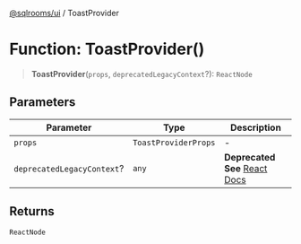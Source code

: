 [@sqlrooms/ui](../index.md) / ToastProvider

# Function: ToastProvider()

> **ToastProvider**(`props`, `deprecatedLegacyContext`?): `ReactNode`

## Parameters

| Parameter | Type | Description |
| ------ | ------ | ------ |
| `props` | `ToastProviderProps` | - |
| `deprecatedLegacyContext`? | `any` | **Deprecated** **See** [React Docs](https://legacy.reactjs.org/docs/legacy-context.html#referencing-context-in-lifecycle-methods) |

## Returns

`ReactNode`
